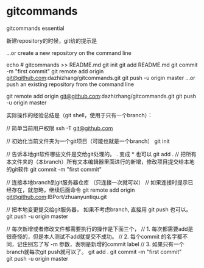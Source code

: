 # gitcommands
gitcommands essential

新建repository的时候，git给的提示是

…or create a new repository on the command line


echo # gitcommands >> README.md
git init
git add README.md
git commit -m "first commit"
git remote add origin git@github.com:dazhizhang/gitcommands.git
git push -u origin master
…or push an existing repository from the command line


git remote add origin git@github.com:dazhizhang/gitcommands.git
git push -u origin master

实际操作的经验总结是（git shell，使用于只有一个branch）：

// 简单当前用户权限
ssh -T git@github.com

// 初始化当前文件夹为一个git项目（可能也就是一个branch）
git init

// 告诉本地git软件哪些文件是交给git处理的。 . 变成 * 也可以
git add . 
// 把所有本文件夹的（本branch）所有文本编辑器里面进行的新增，修改项目提交给本地的git软件
git commit -m "first commit"

// 连接本地branch到git服务器仓库 （只连接一次就可以）
// 如果连接时提示已经存在，就忽略，继续后面命令
git remote add origin git@github.com:IBPort/zhuanyuntiqu.git

// 把本地变更提交给git服务器， 如果不考虑branch, 直接用 git push 也可以。
git push -u origin master

// 每次新增或者修改文件都需要执行的操作是下面三个，
// 1. 每次都需要add是很奇怪的，但是本人测试不add就提交不成功。
// 2. 每个commit 的名字都不同，记住别忘了写 -m 参数，表明是新增的commit label
// 3. 如果只有一个branch就每次git push就可以了。
git add .
git commit -m "first commit"  
git push -u origin master
